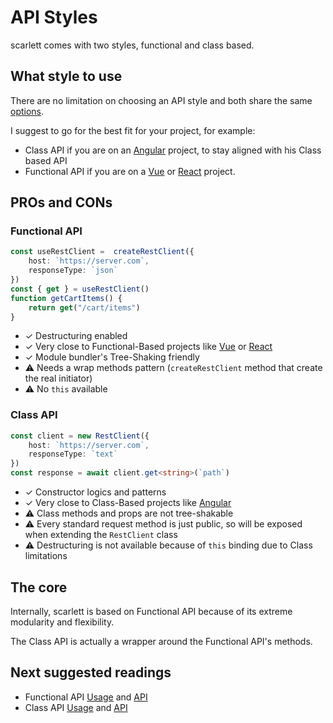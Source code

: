 # API Styles

scarlett comes with two styles, functional and class based.

## What style to use

There are no limitation on choosing an API style and both share the same [options](/api/rest-client-options).

I suggest to go for the best fit for your project, for example:
* Class API if you are on an [Angular](https://angular.io/) project, to stay aligned with his Class based API
* Functional API if you are on a [Vue](https://vuejs.org/) or [React](https://react.dev/) project.

## PROs and CONs

### Functional API

```typescript
const useRestClient =  createRestClient({
	host: `https://server.com`,
	responseType: `json`
})
const { get } = useRestClient()
function getCartItems() {
	return get("/cart/items")
}
```
 * ✓ Destructuring enabled
 * ✓ Very close to Functional-Based projects like [Vue](https://vuejs.org/) or [React](https://react.dev/)
 * ✓ Module bundler's Tree-Shaking friendly
 * ⚠️ Needs a wrap methods pattern (`createRestClient` method that create the real initiator)
 * ⚠️ No `this` available

### Class API

```typescript
const client = new RestClient({
	host: `https://server.com`,
	responseType: `text`
})
const response = await client.get<string>(`path`)
```
 * ✓ Constructor logics and patterns
 * ✓ Very close to Class-Based projects like [Angular](https://angular.io/)
 * ⚠️ Class methods and props are not tree-shakable
 * ⚠️ Every standard request method is just public, so will be exposed when extending the `RestClient` class
 * ⚠️ Destructuring is not available because of `this` binding due to Class limitations

## The core

Internally, scarlett is based on Functional API because of its extreme modularity and flexibility.

The Class API is actually a wrapper around the Functional API's methods.

## Next suggested readings

* Functional API [Usage](/guide/functional) and [API](/api/functional)
* Class API [Usage](/guide/class) and [API](/api/class)